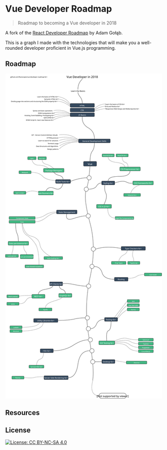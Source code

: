 # Vue Developer Roadmap

> Roadmap to becoming a Vue developer in 2018

A fork of the [React Developer Roadmap](https://github.com/adam-golab/react-developer-roadmap) by Adam Gołąb.

This is a graph I made with the technologies that will make you a well-rounded developer proficient in Vue.js programming.

## Roadmap

![Roadmap](./roadmap.svg)

## Resources

## License

[![License: CC BY-NC-SA 4.0](https://img.shields.io/badge/License-CC%20BY--NC--SA%204.0-lightgrey.svg)](https://creativecommons.org/licenses/by-nc-sa/4.0/)
